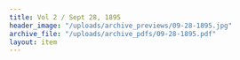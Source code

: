 ```yaml
---
title: Vol 2 / Sept 28, 1895
header_image: "/uploads/archive_previews/09-28-1895.jpg"
archive_file: "/uploads/archive_pdfs/09-28-1895.pdf"
layout: item
---
```


